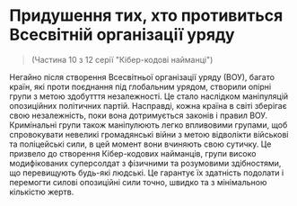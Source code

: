 # Придушення тих, хто противиться Всесвітній організації уряду
> (Частина 10 з 12 серії "Кібер-кодові найманці")

Негайно після створення Всесвітньої організації уряду (ВОУ), багато країн, які проти поєднання під глобальним урядом, створили опірні групи з метою здобутття незалежності. Це стало наслідком маніпуляцій опозиційних політичних партій. Насправді, кожна країна в світі зберігає свою незалежність, поки вона дотримується законів і правил ВОУ. Кримінальні групи також маніпулюють легко впливовими групами, щоб спровокувати невеликі громадянські війни з метою відволікти військові та поліцейські сили, в цей момент вони вчиняють свою сутичку. Це призвело до створення Кібер-кодових найманців, групи високо модифікованих суперсолдат з фізичними та розумовими здібностями, що перевищують будь-які людські. Це гарантує їх здатність подолати і перемогти силові опозиційні сили точно, швидко та з мінімальною кількістю жертв.
